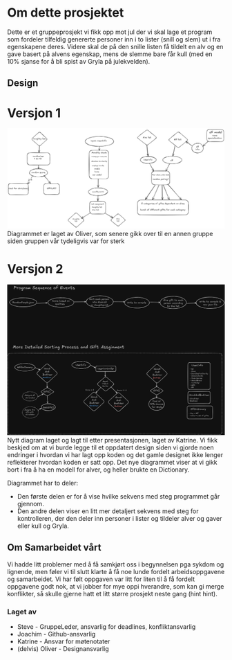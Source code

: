 # Om dette prosjektet

Dette er et gruppeprosjekt vi fikk opp mot jul der vi skal lage et program som fordeler tilfeldig genererte personer inn i to lister (snill og slem) ut i fra egenskapene deres. Videre skal de på den snille listen få tildelt en alv og en gave basert på alvens egenskap, mens de slemme bare får kull (med en 10% sjanse for å bli spist av Gryla på julekvelden).

## Design

# Versjon 1

![Design](./Documentation/system_design.png)
Diagrammet er laget av Oliver, som senere gikk over til en annen gruppe siden gruppen vår tydeligvis var for sterk

# Versjon 2

![Design-V2](./Documentation/SantaList_design.png)
Nytt diagram laget og lagt til etter presentasjonen, laget av Katrine. Vi fikk beskjed om at vi burde legge til et oppdatert design siden vi gjorde noen endringer i hvordan vi har lagt opp koden og det gamle designet ikke lenger reflekterer hvordan koden er satt opp. Det nye diagrammet viser at vi gikk bort i fra å ha en modell for alver, og heller brukte en Dictionary.

Diagrammet har to deler:

- Den første delen er for å vise hvilke sekvens med steg programmet går gjennom.
- Den andre delen viser en litt mer detaljert sekvens med steg for kontrolleren, der den deler inn personer i lister og tildeler alver og gaver eller kull og Gryla.

## Om Samarbeidet vårt

Vi hadde litt problemer med å få samkjørt oss i begynnelsen pga sykdom og lignende, men føler vi til slutt klarte å få noe lunde fordelt arbeidsoppgavene og samarbeidet. Vi har følt oppgaven var litt for liten til å få fordelt oppgavene godt nok, at vi jobber for mye oppi hverandre, som kan gi merge konflikter, så skulle gjerne hatt et litt større prosjekt neste gang (hint hint).

### Laget av

- Steve - GruppeLeder, ansvarlig for deadlines, konfliktansvarlig
- Joachim - Github-ansvarlig
- Katrine - Ansvar for møtenotater
- (delvis) Oliver - Designansvarlig
